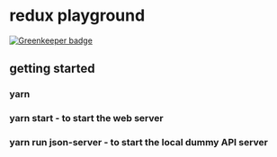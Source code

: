 
# redux playground

[![Greenkeeper badge](https://badges.greenkeeper.io/joeshub/redux-playground.svg)](https://greenkeeper.io/)

## getting started
### yarn
### yarn start - to start the web server
### yarn run json-server - to start the local dummy API server